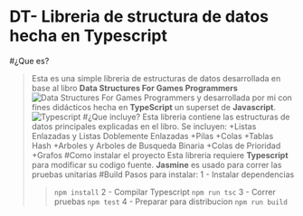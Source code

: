 DT- Libreria de structura de datos hecha en Typescript
============================================
#¿Que es?
>Esta es una simple libreria de estructuras de datos desarrollada en base al libro **Data Structures For Games Programmers**
![Data Structures For Games Programmers](http://ecx.images-amazon.com/images/I/51%2BTSjJAn3L._SX396_BO1,204,203,200_.jpg "Data Structures For Games Programmers")
y desarrollada por mi con fines didácticos hecha en **TypeScript** un superset de **Javascript**.
![Typescript](https://upload.wikimedia.org/wikipedia/commons/a/a6/TypeScript_Logo.png)
#¿Que incluye?
>Esta libreria contiene las estructuras de datos principales explicadas en el libro. Se incluyen:
+Listas Enlazadas y Listas Doblemente Enlazadas
+Pilas
+Colas
+Tablas Hash
+Arboles y Arboles de Busqueda Binaria
+Colas de Prioridad
+Grafos
#Como instalar el proyecto
>Esta libreria requiere **Typescript** para modificar su codigo fuente. **Jasmine** es usado para correr las pruebas unitarias
#Build
>Pasos para instalar:
1 - Instalar dependencias
>>`npm install`
2 - Compilar Typescript
>>`npm run tsc`
3 - Correr pruebas
>>`npm test`
4 - Preparar para distribucion
>>`npm run build`